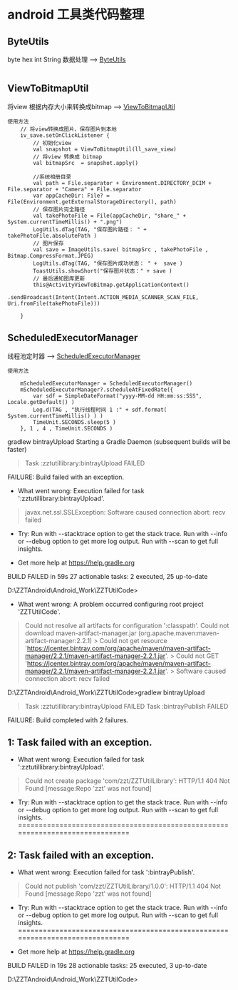 
# android 工具类代码整理

## ByteUtils
byte hex int String 数据处理 --> [ByteUtils][ByteUtils.java]
```
```

## ViewToBitmapUtil
将view 根据内存大小来转换成bitmap --> [ViewToBitmapUtil][viewtobitmaputil.java]
```
使用方法
    // 将view转换成图片，保存图片到本地
    iv_save.setOnClickListener {
        // 初始化view
        val snapshot = ViewToBitmapUtil(ll_save_view)
        // 将view 转换成 bitmap
        val bitmapSrc  = snapshot.apply()

        //系统相册目录
        val path = File.separator + Environment.DIRECTORY_DCIM + File.separator + "Camera" + File.separator
        var appCacheDir: File? = File(Environment.getExternalStorageDirectory(), path)
        // 保存图片完全路径
        val takePhotoFile = File(appCacheDir, "share_" + System.currentTimeMillis() + ".png")
        LogUtils.dTag(TAG, "保存图片路径： " +  takePhotoFile.absolutePath )
        // 图片保存
        val save = ImageUtils.save( bitmapSrc , takePhotoFile , Bitmap.CompressFormat.JPEG)
        LogUtils.dTag(TAG, "保存图片成功状态： " +  save )
        ToastUtils.showShort("保存图片状态：" + save )
        // 最后通知图库更新
        this@ActivityViewToBitmap.getApplicationContext()
            .sendBroadcast(Intent(Intent.ACTION_MEDIA_SCANNER_SCAN_FILE, Uri.fromFile(takePhotoFile)))

    }

```

## ScheduledExecutorManager
线程池定时器 --> [ScheduledExecutorManager][ScheduledExecutorManager.java]
```
使用方法

    mScheduledExecutorManager = ScheduledExecutorManager()
    mScheduledExecutorManager?.scheduleAtFixedRate({
        var sdf = SimpleDateFormat("yyyy-MM-dd HH:mm:ss:SSS", Locale.getDefault() )
        Log.d(TAG , "执行线程时间 1 :" + sdf.format( System.currentTimeMillis() ) )
        TimeUnit.SECONDS.sleep(5 )
    }, 1 , 4 , TimeUnit.SECONDS )

```


[viewtobitmaputil.java]: https://github.com/zetingzhu/ZZTUtilCode/blob/master/zztutillibrary/src/main/java/com/zzt/zztutillibrary/ViewToBitmapUtil.java
[ScheduledExecutorManager.java]: https://github.com/zetingzhu/ZZTUtilCode/blob/master/zztutillibrary/src/main/java/com/zzt/zztutillibrary/ScheduledExecutorManager.java
[ByteUtils.java]: https://github.com/zetingzhu/ZZTUtilCode/blob/master/zztutillibrary/src/main/java/com/zzt/zztutillibrary/ByteUtils.java



gradlew bintrayUpload
Starting a Gradle Daemon (subsequent builds will be faster)
> Task :zztutillibrary:bintrayUpload FAILED

FAILURE: Build failed with an exception.

* What went wrong:
Execution failed for task ':zztutillibrary:bintrayUpload'.
> javax.net.ssl.SSLException: Software caused connection abort: recv failed

* Try:
Run with --stacktrace option to get the stack trace. Run with --info or --debug option to get more log output. Run with --scan to get full insights.

* Get more help at https://help.gradle.org

BUILD FAILED in 59s
27 actionable tasks: 2 executed, 25 up-to-date

D:\ZZTAndroid\Android_Work\ZZTUtilCode>

* What went wrong:
A problem occurred configuring root project 'ZZTUtilCode'.
> Could not resolve all artifacts for configuration ':classpath'.
   > Could not download maven-artifact-manager.jar (org.apache.maven:maven-artifact-manager:2.2.1)
      > Could not get resource 'https://jcenter.bintray.com/org/apache/maven/maven-artifact-manager/2.2.1/maven-artifact-manager-2.2.1.jar'.
         > Could not GET 'https://jcenter.bintray.com/org/apache/maven/maven-artifact-manager/2.2.1/maven-artifact-manager-2.2.1.jar'.
            > Software caused connection abort: recv failed



D:\ZZTAndroid\Android_Work\ZZTUtilCode>gradlew bintrayUpload
> Task :zztutillibrary:bintrayUpload FAILED
> Task :bintrayPublish FAILED

FAILURE: Build completed with 2 failures.

1: Task failed with an exception.
-----------
* What went wrong:
Execution failed for task ':zztutillibrary:bintrayUpload'.
> Could not create package 'com/zzt/ZZTUtilLibrary': HTTP/1.1 404 Not Found [message:Repo 'zzt' was not found]

* Try:
Run with --stacktrace option to get the stack trace. Run with --info or --debug option to get more log output. Run with --scan to get full insights.
==============================================================================

2: Task failed with an exception.
-----------
* What went wrong:
Execution failed for task ':bintrayPublish'.
> Could not publish 'com/zzt/ZZTUtilLibrary/1.0.0': HTTP/1.1 404 Not Found [message:Repo 'zzt' was not found]

* Try:
Run with --stacktrace option to get the stack trace. Run with --info or --debug option to get more log output. Run with --scan to get full insights.
==============================================================================

* Get more help at https://help.gradle.org

BUILD FAILED in 19s
28 actionable tasks: 25 executed, 3 up-to-date

D:\ZZTAndroid\Android_Work\ZZTUtilCode>
